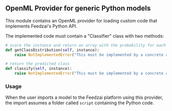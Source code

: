 OpenML Provider for generic Python models
------------------------------------------------------------

This module contains an OpenML provider for loading custom code that implements
Feedzai's Python API.

The implemented code must contain a "Classifier" class with two methods:

```python
# score the instance and return an array with the probability for each of the classes
def getClassDistribution(self, instance):
    raise NotImplementedError("This must be implemented by a concrete adapter.")

# return the predicted class 
def classify(self, instance):
    raise NotImplementedError("This must be implemented by a concrete adapter.")

``` 

### Usage

When the user imports a model to the Feedzai platform using this provider, the import assumes a folder called ```script``` containing the Python code.
